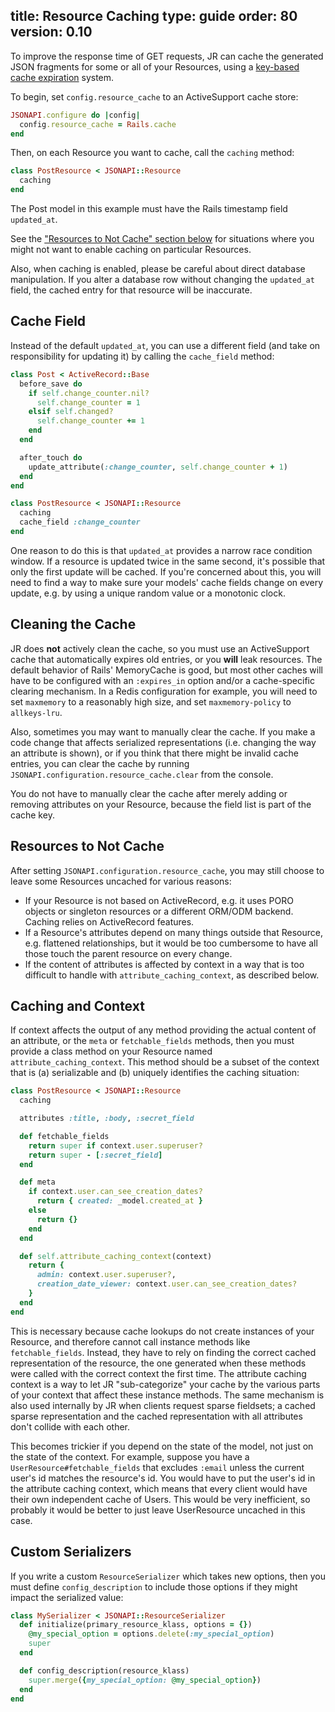 title: Resource Caching
type: guide
order: 80
version: 0.10
---

To improve the response time of GET requests, JR can cache the generated JSON fragments for some or all of your Resources, using a [key-based cache expiration](https://signalvnoise.com/posts/3113-how-key-based-cache-expiration-works) system.

To begin, set `config.resource_cache` to an ActiveSupport cache store:

```ruby
JSONAPI.configure do |config|
  config.resource_cache = Rails.cache
end
```

Then, on each Resource you want to cache, call the `caching` method:

```ruby
class PostResource < JSONAPI::Resource
  caching
end
```

The Post model in this example must have the Rails timestamp field `updated_at`.

See the ["Resources to Not Cache" section below](#Resources-to-Not-Cache) for situations where you might not want to enable caching on particular Resources.

Also, when caching is enabled, please be careful about direct database manipulation. If you alter a database row without changing the `updated_at` field, the cached entry for that resource will be inaccurate.

## Cache Field

Instead of the default `updated_at`, you can use a different field (and take on responsibility for updating it) by calling the `cache_field` method:

```ruby
class Post < ActiveRecord::Base
  before_save do
    if self.change_counter.nil?
      self.change_counter = 1
    elsif self.changed?
      self.change_counter += 1
    end
  end

  after_touch do
    update_attribute(:change_counter, self.change_counter + 1)
  end
end

class PostResource < JSONAPI::Resource
  caching
  cache_field :change_counter
end
```

One reason to do this is that `updated_at` provides a narrow race condition window. If a resource is updated twice in the same second, it's possible that only the first update will be cached. If you're concerned about this, you will need to find a way to make sure your models' cache fields change on every update, e.g. by using a unique random value or a monotonic clock.

## Cleaning the Cache

JR does **not** actively clean the cache, so you must use an ActiveSupport cache that automatically expires old entries, or you **will** leak resources. The default behavior of Rails' MemoryCache is good, but most other caches will have to be configured with an `:expires_in` option and/or a cache-specific clearing mechanism. In a Redis configuration for example, you will need to set `maxmemory` to a reasonably high size, and set `maxmemory-policy` to `allkeys-lru`.

Also, sometimes you may want to manually clear the cache. If you make a code change that affects serialized representations (i.e. changing the way an attribute is shown), or if you think that there might be invalid cache entries, you can clear the cache by running `JSONAPI.configuration.resource_cache.clear` from the console.

You do not have to manually clear the cache after merely adding or removing attributes on your Resource, because the field list is part of the cache key.

## Resources to Not Cache

After setting `JSONAPI.configuration.resource_cache`, you may still choose to leave some Resources uncached for various reasons:

* If your Resource is not based on ActiveRecord, e.g. it uses PORO objects or singleton resources or a different ORM/ODM backend. Caching relies on ActiveRecord features.
* If a Resource's attributes depend on many things outside that Resource, e.g. flattened relationships, but it would be too cumbersome to have all those touch the parent resource on every change.
* If the content of attributes is affected by context in a way that is too difficult to handle with `attribute_caching_context`, as described below.

## Caching and Context

If context affects the output of any method providing the actual content of an attribute, or the `meta` or `fetchable_fields` methods, then you must provide a class method on your Resource named `attribute_caching_context`. This method should be a subset of the context that is (a) serializable and (b) uniquely identifies the caching situation:

```ruby
class PostResource < JSONAPI::Resource
  caching

  attributes :title, :body, :secret_field

  def fetchable_fields
    return super if context.user.superuser?
    return super - [:secret_field]
  end

  def meta
    if context.user.can_see_creation_dates?
      return { created: _model.created_at }
    else
      return {}
    end
  end

  def self.attribute_caching_context(context)
    return {
      admin: context.user.superuser?,
      creation_date_viewer: context.user.can_see_creation_dates?
    }
  end
end

```

This is necessary because cache lookups do not create instances of your Resource, and therefore cannot call instance methods like `fetchable_fields`. Instead, they have to rely on finding the correct cached representation of the resource, the one generated when these methods were called with the correct context the first time. The attribute caching context is a way to let JR "sub-categorize" your cache by the various parts of your context that affect these instance methods. The same mechanism is also used internally by JR when clients request sparse fieldsets; a cached sparse representation and the cached representation with all attributes don't collide with each other.

This becomes trickier if you depend on the state of the model, not just on the state of the context. For example, suppose you have a `UserResource#fetchable_fields` that excludes `:email` unless the current user's id matches the resource's id. You would have to put the user's id in the attribute caching context, which means that every client would have their own independent cache of Users. This would be very inefficient, so probably it would be better to just leave UserResource uncached in this case.

## Custom Serializers

If you write a custom `ResourceSerializer` which takes new options, then you must define `config_description` to include those options if they might impact the serialized value:

```ruby
class MySerializer < JSONAPI::ResourceSerializer
  def initialize(primary_resource_klass, options = {})
    @my_special_option = options.delete(:my_special_option)
    super
  end

  def config_description(resource_klass)
    super.merge({my_special_option: @my_special_option})
  end
end
```
